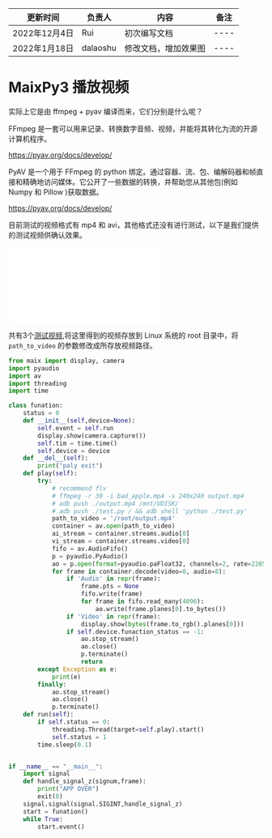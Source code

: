 | 更新时间 | 负责人 | 内容 | 备注 |
| --- | --- | --- | --- |
| 2022年12月4日 | Rui | 初次编写文档 | ---- |
| 2022年1月18日 | dalaoshu | 修改文档，增加效果图 | ---- |

# MaixPy3 播放视频

实际上它是由 ffmpeg + pyav 编译而来，它们分别是什么呢？

FFmpeg 是一套可以用来记录、转换数字音频、视频，并能将其转化为流的开源计算机程序。

https://pyav.org/docs/develop/

PyAV 是一个用于 FFmpeg 的 python 绑定。通过容器、流、包、编解码器和帧直接和精确地访问媒体。它公开了一些数据的转换，并帮助您从其他包(例如 Numpy 和 Pillow )获取数据。

https://pyav.org/docs/develop/

目前测试的视频格式有 mp4 和 avi，其他格式还没有进行测试，以下是我们提供的测试视频供确认效果。

<iframe src="//player.bilibili.com/player.html?aid=717126108&bvid=BV1dQ4y1f7RN&cid=385731209&page=1" scrolling="no" border="0" frameborder="no" framespacing="0" allowfullscreen="true"> </iframe>

共有3个[测试视频](https://dl.sipeed.com/shareURL/MaixII/MaixII-Dock/example),将这里得到的视频存放到 Linux 系统的 root 目录中，将 `path_to_video` 的参数修改成所存放视频路径。

```python
from maix import display, camera
import pyaudio
import av
import threading
import time

class funation:
    status = 0
    def __init__(self,device=None):
        self.event = self.run
        display.show(camera.capture())
        self.tim = time.time()
        self.device = device
    def __del__(self):
        print("paly exit")
    def play(self):
        try:
            # recommend flv
            # ffmpeg -r 30 -i bad_apple.mp4 -s 240x240 output.mp4
            # adb push ./output.mp4 /mnt/UDISK/
            # adb push ./test.py / && adb shell 'python ./test.py'
            path_to_video = '/root/output.mp4'
            container = av.open(path_to_video)
            ai_stream = container.streams.audio[0]
            vi_stream = container.streams.video[0]
            fifo = av.AudioFifo()
            p = pyaudio.PyAudio()
            ao = p.open(format=pyaudio.paFloat32, channels=2, rate=22050, output=True)
            for frame in container.decode(video=0, audio=0):
                if 'Audio' in repr(frame):
                    frame.pts = None
                    fifo.write(frame)
                    for frame in fifo.read_many(4096):
                        ao.write(frame.planes[0].to_bytes())
                if 'Video' in repr(frame):
                    display.show(bytes(frame.to_rgb().planes[0]))
                if self.device.funaction_status == -1:
                    ao.stop_stream()
                    ao.close()
                    p.terminate()
                    return
        except Exception as e:
            print(e)
        finally:
            ao.stop_stream()
            ao.close()
            p.terminate()
    def run(self):
        if self.status == 0:
            threading.Thread(target=self.play).start()
            self.status = 1
        time.sleep(0.1)


if __name__ == "__main__":
    import signal
    def handle_signal_z(signum,frame):
        print("APP OVER")
        exit(0)
    signal.signal(signal.SIGINT,handle_signal_z)
    start = funation()
    while True:
        start.event()
```
